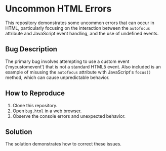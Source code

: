 # Uncommon HTML Errors

This repository demonstrates some uncommon errors that can occur in HTML, particularly focusing on the interaction between the `autofocus` attribute and JavaScript event handling, and the use of undefined events.

## Bug Description
The primary bug involves attempting to use a custom event ('mycustomevent') that is not a standard HTML5 event.  Also included is an example of misusing the `autofocus` attribute with JavaScript's `focus()` method, which can cause unpredictable behavior.

## How to Reproduce
1. Clone this repository.
2. Open `bug.html` in a web browser.
3. Observe the console errors and unexpected behavior.

## Solution
The solution demonstrates how to correct these issues.
